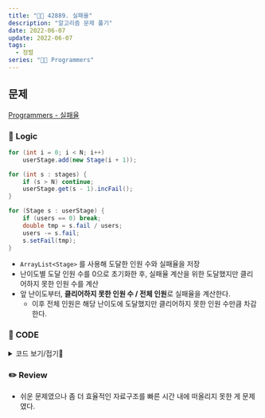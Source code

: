 ```yaml
---
title: "👩‍💻 42889. 실패율"
description: "알고리즘 문제 풀기"
date: 2022-06-07
update: 2022-06-07
tags:
  - 정렬
series: "👩‍💻 Programmers"
---
```


## 문제
[Programmers - 실패율](https://programmers.co.kr/learn/courses/30/lessons/42889)

### 📍 **Logic**

```java
for (int i = 0; i < N; i++)
    userStage.add(new Stage(i + 1));

for (int s : stages) {
    if (s > N) continue;
    userStage.get(s - 1).incFail();
}

for (Stage s : userStage) {
    if (users == 0) break;
    double tmp = s.fail / users;
    users -= s.fail;
    s.setFail(tmp);
}
```

- `ArrayList<Stage>` 를 사용해 도달한 인원 수와 실패율을 저장
- 난이도별 도달 인원 수를 0으로 초기화한 후, 실패율 계산을 위한 도달했지만 클리어하지 못한 인원 수를 계산
- 앞 난이도부터, **클리어하지 못한 인원 수 / 전체 인원**로 실패율을 계산한다.
  - 이후 전체 인원은 해당 난이도에 도달했지만 클리어하지 못한 인원 수만큼 차감한다.

### 📄 **CODE**

<details>
  <summary>코드 보기/접기💫</summary>
    <div markdown="1">

	import java.util.*;

    class Stage implements Comparable<Stage> {
        int user;
        double fail;

        public Stage(int user) {
            this.user = user;
            this.fail = 0;
        }

        public void incFail() {
            this.fail += 1;
        }

        public void setFail(double fail) {
            this.fail = fail;
        }

        @Override
        public int compareTo(Stage o) {
            if (o.fail == this.fail) return this.user - o.user;
            if (o.fail > this.fail) return 1;
            return -1;
        }
    }

    class Solution {
        public int[] solution(int N, int[] stages) {
            double users = stages.length;
            ArrayList<Stage> userStage = new ArrayList<>();

            for (int i = 0; i < N; i++)
                userStage.add(new Stage(i + 1));

            for (int s : stages) {
                if (s > N) continue;
                userStage.get(s - 1).incFail();
            }

            for (Stage s : userStage) {
                if (users == 0) break;
                double tmp = s.fail / users;
                users -= s.fail;
                s.setFail(tmp);
            }

            Collections.sort(userStage);

            int[] answer = new int[N];
            for (int i = 0; i < N; i++)
                answer[i] = userStage.get(i).user;
            
            return answer;
        }
    }
  	</div>
</details>

### ✏️ **Review**
- 쉬운 문제였으나 좀 더 효율적인 자료구조를 빠른 시간 내에 떠올리지 못한 게 문제였다.
